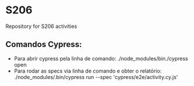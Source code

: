 # S206
Repository for S206 activities

## Comandos Cypress:

- Para abrir cypress pela linha de comando:
./node_modules/bin./cypress open
- Para rodar as specs via linha de comando e obter o relatório:
./node_modules/.bin/cypress run --spec 'cypress/e2e/activity.cy.js’
